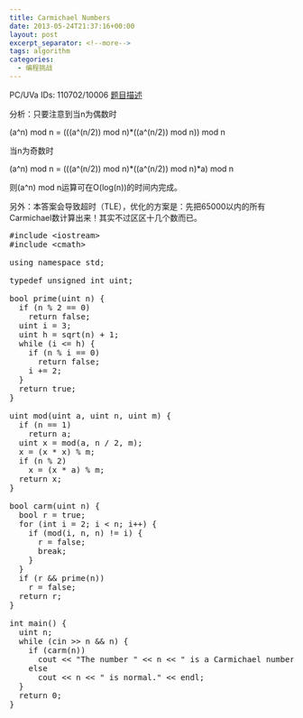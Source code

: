 ```yaml
---
title: Carmichael Numbers
date: 2013-05-24T21:37:16+00:00
layout: post
excerpt_separator: <!--more-->
tags: algorithm
categories:
  - 编程挑战
---
```

PC/UVa IDs: 110702/10006 <a href="http://uva.onlinejudge.org/index.php?option=com_onlinejudge&Itemid=8&page=show_problem&problem=947" target="_blank">题目描述</a>

分析：只要注意到当n为偶数时
  
(a^n) mod n = (((a^(n/2)) mod n)*((a^(n/2)) mod n)) mod n
  
当n为奇数时
  
(a^n) mod n = (((a^(n/2)) mod n)\*((a^(n/2)) mod n)\*a) mod n
  
则(a^n) mod n运算可在O(log(n))的时间内完成。<!--more-->


  
另外：本答案会导致超时（TLE），优化的方案是：先把65000以内的所有Carmichael数计算出来！其实不过区区十几个数而已。

<pre class="brush: cpp; title: ; notranslate" title="">#include &lt;iostream&gt;
#include &lt;cmath&gt;

using namespace std;

typedef unsigned int uint;

bool prime(uint n) {
  if (n % 2 == 0)
    return false;
  uint i = 3;
  uint h = sqrt(n) + 1;
  while (i &lt;= h) {
    if (n % i == 0)
      return false;
    i += 2;
  }
  return true;
}

uint mod(uint a, uint n, uint m) {
  if (n == 1)
    return a;
  uint x = mod(a, n / 2, m);
  x = (x * x) % m;
  if (n % 2)
    x = (x * a) % m;
  return x;
}

bool carm(uint n) {
  bool r = true;
  for (int i = 2; i &lt; n; i++) {
    if (mod(i, n, n) != i) {
      r = false;
      break;
    }
  }
  if (r && prime(n))
    r = false;
  return r;
}

int main() {
  uint n;
  while (cin &gt;&gt; n && n) {
    if (carm(n))
      cout &lt;&lt; "The number " &lt;&lt; n &lt;&lt; " is a Carmichael number." &lt;&lt; endl;
    else
      cout &lt;&lt; n &lt;&lt; " is normal." &lt;&lt; endl;
  }
  return 0;
}
</pre>

